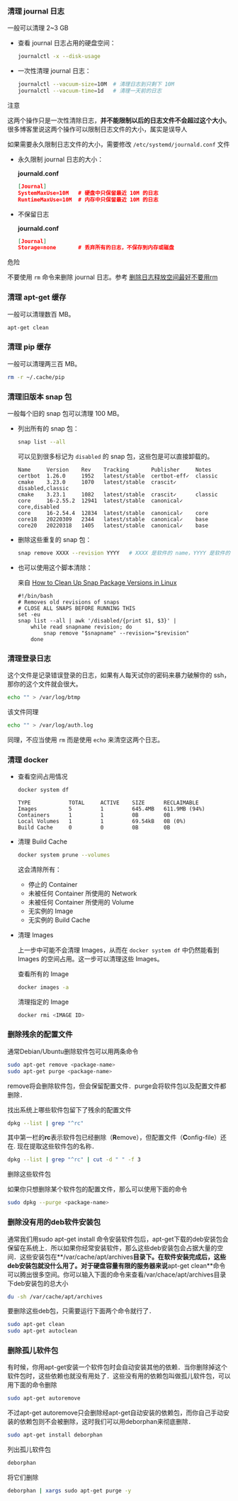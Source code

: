 ### 清理 journal 日志

一般可以清理 2~3 GB

- 查看 journal 日志占用的硬盘空间：

  ```bash
  journalctl -x --disk-usage
  ```

- 一次性清理 journal 日志：

  ```bash
  journalctl --vacuum-size=10M  # 清理日志到只剩下 10M
  journalctl --vacuum-time=1d   # 清理一天前的日志
  ```

注意

这两个操作只是一次性清除日志，**并不能限制以后的日志文件不会超过这个大小**。很多博客里说这两个操作可以限制日志文件的大小，属实是误导人

如果需要永久限制日志文件的大小，需要修改 `/etc/systemd/journald.conf` 文件

- 永久限制 journal 日志的大小：

  **journald.conf**

  ```json
  [Journal]
  SystemMaxUse=10M   # 硬盘中只保留最近 10M 的日志
  RuntimeMaxUse=10M  # 内存中只保留最近 10M 的日志
  ```

- 不保留日志

  **journald.conf**

  ```json
  [Journal]
  Storage=none       # 丢弃所有的日志，不保存到内存或磁盘
  ```

危险

不要使用 `rm` 命令来删除 journal 日志。参考 [删除日志释放空间最好不要用rm](https://www.cnblogs.com/pennychen/p/8681119.html)

### 清理 apt-get 缓存

一般可以清理数百 MB。

```bash
apt-get clean
```

### 清理 pip 缓存

一般可以清理两三百 MB。

```bash
rm -r ~/.cache/pip
```

### 清理旧版本 snap 包

一般每个旧的 snap 包可以清理 100 MB。

- 列出所有的 snap 包：

  ```bash
  snap list --all
  ```

  可以见到很多标记为 `disabled` 的 snap 包，这些包是可以直接卸载的。

  ```
  Name     Version    Rev    Tracking       Publisher     Notes
  certbot  1.26.0     1952   latest/stable  certbot-eff✓  classic
  cmake    3.23.0     1070   latest/stable  crascit✓      disabled,classic
  cmake    3.23.1     1082   latest/stable  crascit✓      classic
  core     16-2.55.2  12941  latest/stable  canonical✓    core,disabled
  core     16-2.54.4  12834  latest/stable  canonical✓    core
  core18   20220309   2344   latest/stable  canonical✓    base
  core20   20220318   1405   latest/stable  canonical✓    base
  ```

- 删除这些重复的 snap 包：

  ```bash
  snap remove XXXX --revision YYYY   # XXXX 是软件的 name，YYYY 是软件的 Rev
  ```

- 也可以使用这个脚本清除：

  来自 [How to Clean Up Snap Package Versions in Linux](https://itsfoss.com/clean-snap-packages/)

  ```
  #!/bin/bash
  # Removes old revisions of snaps
  # CLOSE ALL SNAPS BEFORE RUNNING THIS
  set -eu
  snap list --all | awk '/disabled/{print $1, $3}' |
      while read snapname revision; do
          snap remove "$snapname" --revision="$revision"
      done
  ```

### 清理登录日志

这个文件是记录错误登录的日志，如果有人每天试你的密码来暴力破解你的 ssh，那你的这个文件就会很大。

```bash
echo "" > /var/log/btmp
```

该文件同理

```bash
echo "" > /var/log/auth.log
```

同理，不应当使用 `rm` 而是使用 `echo` 来清空这两个日志。

### 清理 docker

- 查看空间占用情况

  ```bash
  docker system df
  ```

  ```
  TYPE            TOTAL     ACTIVE    SIZE      RECLAIMABLE
  Images          5         1         645.4MB   611.9MB (94%)
  Containers      1         1         0B        0B
  Local Volumes   1         1         69.54kB   0B (0%)
  Build Cache     0         0         0B        0B
  ```

- 清理 Build Cache

  ```bash
  docker system prune --volumes
  ```

  这会清除所有：

  - 停止的 Container
  - 未被任何 Container 所使用的 Network
  - 未被任何 Container 所使用的 Volume
  - 无实例的 Image
  - 无实例的 Build Cache

- 清理 Images

  上一步中可能不会清理 Images，从而在 `docker system df` 中仍然能看到 Images 的空间占用。这一步可以清理这些 Images。

  查看所有的 Image

  ```bash
  docker images -a
  ```

  清理指定的 Image

  ```bash
  docker rmi <IMAGE ID>
  ```

### 删除残余的配置文件

通常Debian/Ubuntu删除软件包可以用两条命令

```bash
sudo apt-get remove <package-name>
sudo apt-get purge <package-name>
```

remove将会删除软件包，但会保留配置文件．purge会将软件包以及配置文件都删除．

找出系统上哪些软件包留下了残余的配置文件

```bash
dpkg --list | grep "^rc"
```

其中第一栏的**rc**表示软件包已经删除（**R**emove），但配置文件（**C**onfig-file）还在. 现在提取这些软件包的名称．

```bash
dpkg --list | grep "^rc" | cut -d " " -f 3
```

删除这些软件包

如果你只想删除某个软件包的配置文件，那么可以使用下面的命令

```bash
sudo dpkg --purge <package-name>
```

### 删除没有用的deb软件安装包

通常我们用sudo apt-get install 命令安装软件包后，apt-get下载的deb安装包会保留在系统上．所以如果你经常安装软件，那么这些deb安装包会占据大量的空间．这些安装包在**/var/cache/apt/archives**目录下。在软件安装完成后，这些deb安装包就没什么用了。对于硬盘容量有限的服务器来说**apt-get clean**命令可以腾出很多空间。你可以输入下面的命令来查看/var/chace/apt/archives目录下deb安装包的总大小

```bash
du -sh /var/cache/apt/archives
```

要删除这些deb包，只需要运行下面两个命令就行了．

```bash
sudo apt-get clean
sudo apt-get autoclean
```

### 删除孤儿软件包

有时候，你用apt-get安装一个软件包时会自动安装其他的依赖．当你删除掉这个软件包时，这些依赖也就没有用处了．这些没有用的依赖包叫做孤儿软件包，可以用下面的命令删除

```bash
sudo apt-get autoremove
```

不过apt-get autoremove只会删除经apt-get自动安装的依赖包，而你自己手动安装的依赖包则不会被删除，这时我们可以用deborphan来彻底删除．

```bash
sudo apt-get install deborphan
```

列出孤儿软件包

```bash
deborphan
```

将它们删除

```bash
deborphan | xargs sudo apt-get purge -y
```